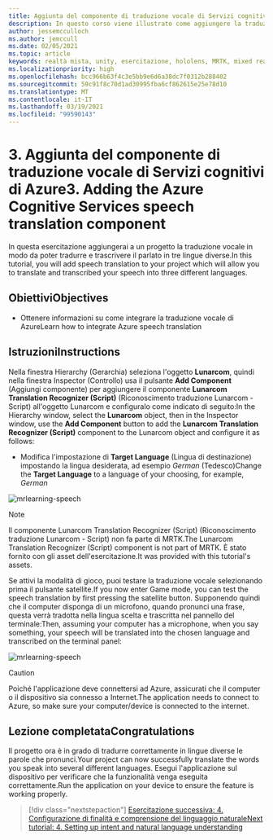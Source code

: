 ```yaml
---
title: Aggiunta del componente di traduzione vocale di Servizi cognitivi di Azure
description: In questo corso viene illustrato come aggiungere la traduzione vocale di Servizi cognitivi di Azure in applicazioni di realtà mista.
author: jessemcculloch
ms.author: jemccull
ms.date: 02/05/2021
ms.topic: article
keywords: realtà mista, unity, esercitazione, hololens, MRTK, mixed reality toolkit, UWP, ancoraggi nello spazio di Azure, riconoscimento vocale, Windows 10, traduzione vocale
ms.localizationpriority: high
ms.openlocfilehash: bcc966b63f4c3e5bb9e6d6a38dc7f0312b288402
ms.sourcegitcommit: 59c91f8c70d1ad30995fba6cf862615e25e78d10
ms.translationtype: MT
ms.contentlocale: it-IT
ms.lasthandoff: 03/19/2021
ms.locfileid: "99590143"
---
```

# <a name="3-adding-the-azure-cognitive-services-speech-translation-component"></a><span data-ttu-id="a4bc0-104">3. Aggiunta del componente di traduzione vocale di Servizi cognitivi di Azure</span><span class="sxs-lookup"><span data-stu-id="a4bc0-104">3. Adding the Azure Cognitive Services speech translation component</span></span>

<span data-ttu-id="a4bc0-105">In questa esercitazione aggiungerai a un progetto la traduzione vocale in modo da poter tradurre e trascrivere il parlato in tre lingue diverse.</span><span class="sxs-lookup"><span data-stu-id="a4bc0-105">In this tutorial, you will add speech translation to your project which will allow you to translate and transcribed your speech into three different languages.</span></span>

## <a name="objectives"></a><span data-ttu-id="a4bc0-106">Obiettivi</span><span class="sxs-lookup"><span data-stu-id="a4bc0-106">Objectives</span></span>

* <span data-ttu-id="a4bc0-107">Ottenere informazioni su come integrare la traduzione vocale di Azure</span><span class="sxs-lookup"><span data-stu-id="a4bc0-107">Learn how to integrate Azure speech translation</span></span>

## <a name="instructions"></a><span data-ttu-id="a4bc0-108">Istruzioni</span><span class="sxs-lookup"><span data-stu-id="a4bc0-108">Instructions</span></span>

<span data-ttu-id="a4bc0-109">Nella finestra Hierarchy (Gerarchia) seleziona l'oggetto **Lunarcom**, quindi nella finestra Inspector (Controllo) usa il pulsante **Add Component** (Aggiungi componente) per aggiungere il componente **Lunarcom Translation Recognizer (Script)** (Riconoscimento traduzione Lunarcom - Script) all'oggetto Lunarcom e configuralo come indicato di seguito:</span><span class="sxs-lookup"><span data-stu-id="a4bc0-109">In the Hierarchy window, select the **Lunarcom** object, then in the Inspector window, use the **Add Component** button to add the **Lunarcom Translation Recognizer (Script)** component to the Lunarcom object and configure it as follows:</span></span>

* <span data-ttu-id="a4bc0-110">Modifica l'impostazione di **Target Language** (Lingua di destinazione) impostando la lingua desiderata, ad esempio _German_ (Tedesco)</span><span class="sxs-lookup"><span data-stu-id="a4bc0-110">Change the **Target Language** to a language of your choosing, for example, _German_</span></span>

![mrlearning-speech](images/mrlearning-speech/tutorial3-section1-step1-1.png)

> [!NOTE]
> <span data-ttu-id="a4bc0-112">Il componente Lunarcom Translation Recognizer (Script) (Riconoscimento traduzione Lunarcom - Script) non fa parte di MRTK.</span><span class="sxs-lookup"><span data-stu-id="a4bc0-112">The Lunarcom Translation Recognizer (Script) component is not part of MRTK.</span></span> <span data-ttu-id="a4bc0-113">È stato fornito con gli asset dell'esercitazione.</span><span class="sxs-lookup"><span data-stu-id="a4bc0-113">It was provided with this tutorial's assets.</span></span>

<span data-ttu-id="a4bc0-114">Se attivi la modalità di gioco, puoi testare la traduzione vocale selezionando prima il pulsante satellite.</span><span class="sxs-lookup"><span data-stu-id="a4bc0-114">If you now enter Game mode, you can test the speech translation by first pressing the satellite button.</span></span> <span data-ttu-id="a4bc0-115">Supponendo quindi che il computer disponga di un microfono, quando pronunci una frase, questa verrà tradotta nella lingua scelta e trascritta nel pannello del terminale:</span><span class="sxs-lookup"><span data-stu-id="a4bc0-115">Then, assuming your computer has a microphone, when you say something, your speech will be translated into the chosen language and transcribed on the terminal panel:</span></span>

![mrlearning-speech](images/mrlearning-speech/tutorial3-section1-step1-2.png)

> [!CAUTION]
> <span data-ttu-id="a4bc0-117">Poiché l'applicazione deve connettersi ad Azure, assicurati che il computer o il dispositivo sia connesso a Internet.</span><span class="sxs-lookup"><span data-stu-id="a4bc0-117">The application needs to connect to Azure, so make sure your computer/device is connected to the internet.</span></span>

## <a name="congratulations"></a><span data-ttu-id="a4bc0-118">Lezione completata</span><span class="sxs-lookup"><span data-stu-id="a4bc0-118">Congratulations</span></span>

<span data-ttu-id="a4bc0-119">Il progetto ora è in grado di tradurre correttamente in lingue diverse le parole che pronunci.</span><span class="sxs-lookup"><span data-stu-id="a4bc0-119">Your project can now successfully translate the words you speak into several different languages.</span></span> <span data-ttu-id="a4bc0-120">Esegui l'applicazione sul dispositivo per verificare che la funzionalità venga eseguita correttamente.</span><span class="sxs-lookup"><span data-stu-id="a4bc0-120">Run the application on your device to ensure the feature is working properly.</span></span>

> [!div class="nextstepaction"]
> [<span data-ttu-id="a4bc0-121">Esercitazione successiva: 4. Configurazione di finalità e comprensione del linguaggio naturale</span><span class="sxs-lookup"><span data-stu-id="a4bc0-121">Next tutorial: 4. Setting up intent and natural language understanding</span></span>](mrlearning-speechSDK-ch4.md)
